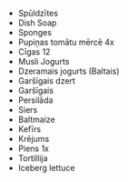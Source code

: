 * Spūldzītes
* Dish Soap
* Sponges
* Pupiņas tomātu mērcē 4x
* Cīgas 12
* Musli Jogurts
* Dzeramais jogurts (Baltais)
* Garšīgais dzert
* Garšīgais
* Persilāda
* Siers
* Baltmaize
* Kefīrs
* Krējums
* Piens 1x
* Tortillija
* Iceberg lettuce